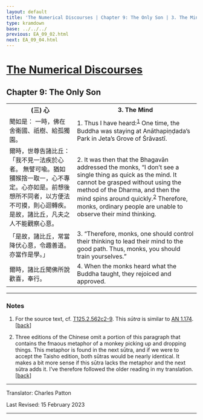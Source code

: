 ```yaml
---
layout: default
title: 'The Numerical Discourses | Chapter 9: The Only Son | 3. The Mind'
type: kramdown
base: ../../../
previous: EA_09_02.html
next: EA_09_04.html
---
```


<h1><a href='../index.html'>The Numerical Discourses</a></h1>
<h2>Chapter 9: The Only Son</h2>

<table class="trans">
  <th class='ch'>(三) 心</th>
  <th class='en'>3. The Mind</th>
  <tr>
    <td class='ch' title='T125.2.562c2'>聞如是： 一時，佛在舍衞國、祇樹、給孤獨園。</td>
    <td id='p1'>1. Thus I have heard:<sup id="ref1"><a href="#n1">1</a></sup> One time, the Buddha was staying at Anāthapiṇḍada’s Park in Jeta’s Grove of Śrāvastī.</td>
  </tr>
  <tr>
    <td class='ch' title='T125.2.562c3'>爾時，世尊告諸比丘： 「我不見一法疾於心者。 無譬可喩。猶如獼猴捨一取一，心不專定。心亦如是。前想後想所不同者，以方便法不可摸，則心迴轉疾。 是故，諸比丘，凡夫之人不能觀察心意。</td>
    <td id='p2'>2. It was then that the Bhagavān addressed the monks, “I don’t see a single thing as quick as the mind. It cannot be grasped without using the method of the Dharma, and then the mind spins around quickly.<sup id="ref2"><a href="#n2">2</a></sup> Therefore, monks, ordinary people are unable to observe their mind thinking.</td>
  </tr>
  <tr>
    <td class='ch' title='T125.2.562c6'>「是故，諸比丘，常當降伏心意，令趣善道。亦當作是學。」</td>
    <td id='p3'>3. “Therefore, monks, one should control their thinking to lead their mind to the good path. Thus, monks, you should train yourselves.”</td>
  </tr>
  <tr>
    <td class='ch' title='T125.2.562c8'>爾時，諸比丘聞佛所說歡喜，奉行。</td>
    <td id='p4'>4. When the monks heard what the Buddha taught, they rejoiced and approved.</td>
  </tr>
</table>

<hr/>

<h3 id="notes">Notes</h3>

<ol class="notes-list">
<li id="n1"><p>For the source text, cf. <a href="https://cbetaonline.dila.edu.tw/zh/T02n0125_p0562c02" target="_blank">T125.2.562c2-9</a>. This <em>sūtra</em> is similar to <a href="https://www.suttacentral.net/an1.174" target="_blank">AN 1.174</a>. [<a href="#ref1">back</a>]</p></li>
<li id="n2"><p>Three editions of the Chinese omit a portion of this paragraph that contains the fmaous metaphor of a monkey picking up and dropping things. This metaphor is found in the next sūtra, and if we were to accept the Taisho edition, both sūtras would be nearly identical. It makes a bit more sense if this sūtra lacks the metaphor and the next sūtra adds it. I’ve therefore followed the older reading in my translation. [<a href="#ref2">back</a>]</p></li>
</ol>
<hr/>

<p class="translator">Translator: Charles Patton</p>
<p class='revised'>Last Revised: 15 February 2023</p>

<hr/>